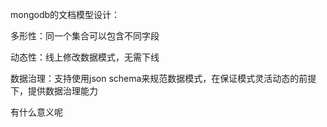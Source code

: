 mongodb的文档模型设计：

多形性：同一个集合可以包含不同字段

动态性：线上修改数据模式，无需下线

数据治理：支持使用json schema来规范数据模式，在保证模式灵活动态的前提下，提供数据治理能力

有什么意义呢